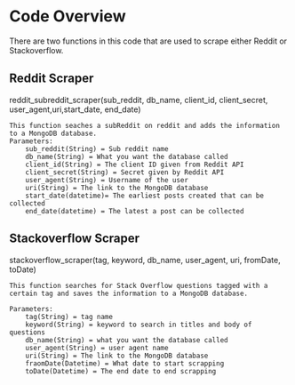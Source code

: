 # Code Overview
There are two functions in this code that are used to scrape either Reddit or Stackoverflow.

## Reddit Scraper

reddit_subreddit_scraper(sub_reddit, db_name, client_id, client_secret, user_agent,uri,start_date, end_date)

    This function seaches a subReddit on reddit and adds the information to a MongoDB database.
    Parameters:
        sub_reddit(String) = Sub reddit name
        db_name(String) = What you want the database called
        client_id(String) = The client ID given from Reddit API
        client_secret(String) = Secret given by Reddit API
        user_agent(String) = Username of the user
        uri(String) = The link to the MongoDB database 
        start_date(datetime)= The earliest posts created that can be collected
        end_date(datetime) = The latest a post can be collected

## Stackoverflow Scraper

stackoverflow_scraper(tag, keyword, db_name, user_agent, uri, fromDate, toDate)

    This function searches for Stack Overflow questions tagged with a certain tag and saves the information to a MongoDB database.
    
    Parameters:
        tag(String) = tag name
        keyword(String) = keyword to search in titles and body of questions
        db_name(String) = what you want the database called
        user_agent(String) = user agent name
        uri(String) = The link to the MongoDB database 
        fraomDate(Datetime) = What date to start scrapping 
        toDate(Datetime) = The end date to end scrapping
